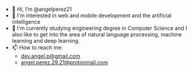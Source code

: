- 👋 Hi, I’m @angelperez21
- 👀 I'm interested in web and mobile development and the artificial intelligence
- 🌱 I'm currently studying engineering degree in Computer Science and I also like to get into the area of natural language processing, machine learning and deep learning.
- 📫 How to reach me: 
  - dev.angel.p@gmail.com
  - angel.perez.29.21@protonmail.com

<!---
- 💞️ I’m looking to collaborate on ...
angelperez21/angelperez21 is a ✨ special ✨ repository because its `README.md` (this file) appears on your GitHub profile.
You can click the Preview link to take a look at your changes.
--->
